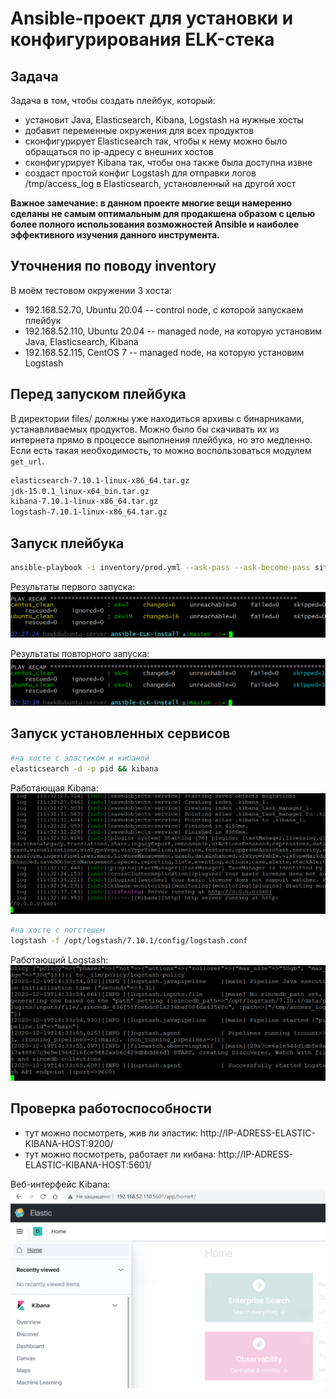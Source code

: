 # Ansible-проект для установки и конфигурирования ELK-стека

## Задача
Задача в том, чтобы создать плейбук, который:
* установит Java, Elasticsearch, Kibana, Logstash на нужные хосты
* добавит переменные окружения для всех продуктов
* сконфигурирует Elasticsearch так, чтобы к нему можно было обращаться по ip-адресу с внешних хостов
* сконфигурирует Kibana так, чтобы она также была доступна извне
* создаст простой конфиг Logstash для отправки логов /tmp/access_log в Elasticsearch, установленный на другой хост

**Важное замечание: в данном проекте многие вещи намеренно сделаны не самым оптимальным для продакшена образом с целью более полного использования возможностей Ansible и наиболее эффективного изучения данного инструмента.**

## Уточнения по поводу inventory
В моём тестовом окружении 3 хоста:
* 192.168.52.70, Ubuntu 20.04 -- control node, с которой запускаем плейбук
* 192.168.52.110, Ubuntu 20.04 -- managed node, на которую установим Java, Elasticsearch, Kibana
* 192.168.52.115, CentOS 7 -- managed node, на которую установим Logstash

## Перед запуском плейбука
В директории files/ должны уже находиться архивы с бинарниками, устанавливаемых продуктов.
Можно было бы скачивать их из интернета прямо в процессе выполнения плейбука, но это медленно. Если есть такая необходимость, то можно воспользоваться модулем `get_url`.

```bash
elasticsearch-7.10.1-linux-x86_64.tar.gz
jdk-15.0.1_linux-x64_bin.tar.gz
kibana-7.10.1-linux-x86_64.tar.gz
logstash-7.10.1-linux-x86_64.tar.gz
```

## Запуск плейбука

```bash
ansible-playbook -i inventory/prod.yml --ask-pass --ask-become-pass site.yml
```
Результаты первого запуска:
![Результаты первого запуска](https://raw.githubusercontent.com/OlegAnanyev/ansible-ELK-install/master/screenshots/first_run.png)

Результаты повторного запуска:
![Результаты повторного запуска](https://raw.githubusercontent.com/OlegAnanyev/ansible-ELK-install/master/screenshots/second_run.png)

## Запуск установленных сервисов

```bash
#на хосте с эластиком и кибаной
elasticsearch -d -p pid && kibana
```
Работающая Kibana:
![Работающая Kibana](https://raw.githubusercontent.com/OlegAnanyev/ansible-ELK-install/master/screenshots/kibana_running.png)

```bash
#на хосте с логстешем
logstash -f /opt/logstash/7.10.1/config/logstash.conf
```

Работающий Logstash:
![Работающий Logstash](https://raw.githubusercontent.com/OlegAnanyev/ansible-ELK-install/master/screenshots/logstash_running.png)

## Проверка работоспособности
* тут можно посмотреть, жив ли эластик: http://IP-ADRESS-ELASTIC-KIBANA-HOST:9200/
* тут можно посмотреть, работает ли кибана: http://IP-ADRESS-ELASTIC-KIBANA-HOST:5601/

Веб-интерфейс Kibana:
![Веб-интерфейс Kibana](https://raw.githubusercontent.com/OlegAnanyev/ansible-ELK-install/master/screenshots/kibana_web.png)